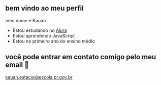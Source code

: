 ## bem vindo ao meu perfil
meu nome é Kauan

- Estou estudando no [Alura](https://www.alura.com.br)
- Estou aprendendo JavaScript
- Estou no primeiro ano do ensino médio
 
 ## você pode entrar em contato comigo pelo meu email 📧
 
kauan.estacio@escola.pr.gov.br
